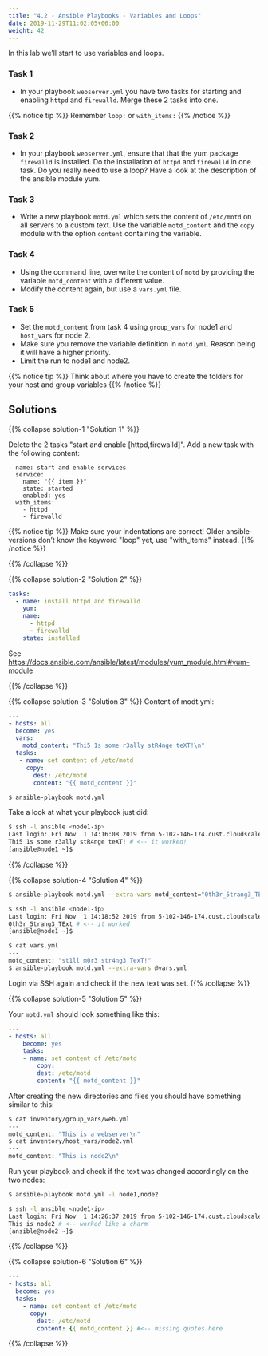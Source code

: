 ```yaml
---
title: "4.2 - Ansible Playbooks - Variables and Loops"
date: 2019-11-29T11:02:05+06:00
weight: 42
---
```


In this lab we’ll start to use variables and loops.

### Task 1

 - In your playbook `webserver.yml` you have two tasks for starting and enabling `httpd` and `firewalld`.
   Merge these 2 tasks into one.

{{% notice tip %}}
Remember `loop:` or `with_items:`
{{% /notice %}}

### Task 2

- In your playbook `webserver.yml`, ensure that that the yum package `firewalld` is installed. Do the installation of `httpd` and `firewalld` in one task. Do you really need to use a loop? Have a look at the description of the ansible module yum.

### Task 3

  - Write a new playbook `motd.yml` which sets the content of
    `/etc/motd` on all servers to a custom text. Use the variable
    `motd_content` and the `copy` module with the option `content`
    containing the variable.

### Task 4

  - Using the command line, overwrite the content of `motd` by providing
    the variable `motd_content` with a different value.
  - Modify the content again, but use a `vars.yml` file.

### Task 5

  - Set the `motd_content` from task 4 using `group_vars` for node1 and
    `host_vars` for node 2.
  - Make sure you remove the variable definition in `motd.yml`. Reason
    being it will have a higher priority.
  - Limit the run to node1 and node2.

{{% notice tip %}}
Think about where you have to create the folders for your host and
group variables
{{% /notice %}}

## Solutions

{{% collapse solution-1 "Solution 1" %}}

Delete the 2 tasks "start and enable \[httpd,firewalld\]". Add a new
task with the following content:

    - name: start and enable services
      service:
        name: "{{ item }}"
        state: started
        enabled: yes
      with_items:
        - httpd
        - firewalld

{{% notice tip %}}
Make sure your indentations are correct\! Older ansible-versions don’t
know the keyword "loop" yet, use "with\_items" instead.
{{% /notice %}}

{{% /collapse %}}

{{% collapse solution-2 "Solution 2" %}}
```yaml
tasks:
  - name: install httpd and firewalld
    yum:
    name:
      - httpd
      - firewalld
    state: installed
```
See https://docs.ansible.com/ansible/latest/modules/yum_module.html#yum-module

{{% /collapse %}}


{{% collapse solution-3 "Solution 3" %}}
Content of modt.yml:

```yaml
---
- hosts: all
  become: yes
  vars:
    motd_content: "Thi5 1s some r3ally stR4nge teXT!\n"
  tasks:
   - name: set content of /etc/motd
     copy:
       dest: /etc/motd
       content: "{{ motd_content }}"
```
```bash
$ ansible-playbook motd.yml
```

Take a look at what your playbook just did:

```bash
$ ssh -l ansible <node1-ip>
Last login: Fri Nov  1 14:16:08 2019 from 5-102-146-174.cust.cloudscale.ch
Thi5 1s some r3ally stR4nge teXT! # <-- it worked!
[ansible@node1 ~]$
```
{{% /collapse %}}

{{% collapse solution-4 "Solution 4" %}}

```bash
$ ansible-playbook motd.yml --extra-vars motd_content="0th3r_5trang3_TExt"

$ ssh -l ansible <node1-ip>
Last login: Fri Nov  1 14:18:52 2019 from 5-102-146-174.cust.cloudscale.ch
0th3r_5trang3_TExt # <-- it worked
[ansible@node1 ~]$
```

```bash
$ cat vars.yml
---
motd_content: "st1ll m0r3 str4ng3 TexT!"
$ ansible-playbook motd.yml --extra-vars @vars.yml
```

Login via SSH again and check if the new text was set.
{{% /collapse %}}

{{% collapse solution-5 "Solution 5" %}}

Your `motd.yml` should look something like this:

```yaml
---
- hosts: all
    become: yes
    tasks:
    - name: set content of /etc/motd
        copy:
        dest: /etc/motd
        content: "{{ motd_content }}"
```

After creating the new directories and files you should have something
similar to this:

```bash
$ cat inventory/group_vars/web.yml
---
motd_content: "This is a webserver\n"
$ cat inventory/host_vars/node2.yml
---
motd_content: "This is node2\n"
```

Run your playbook and check if the text was changed accordingly on the
two nodes:

```bash
$ ansible-playbook motd.yml -l node1,node2

$ ssh -l ansible <node1-ip>
Last login: Fri Nov  1 14:26:37 2019 from 5-102-146-174.cust.cloudscale.ch
This is node2 # <-- worked like a charm
[ansible@node2 ~]$
```
{{% /collapse %}}

{{% collapse solution-6 "Solution 6" %}}
```yaml
---
- hosts: all
  become: yes
  tasks:
    - name: set content of /etc/motd
      copy:
        dest: /etc/motd
        content: {{ motd_content }} #<-- missing quotes here
``` 
{{% /collapse %}}
